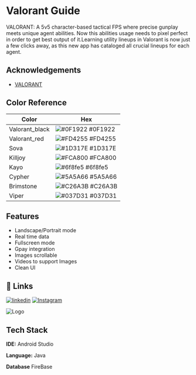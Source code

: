 
# Valorant Guide

VALORANT: A 5v5 character-based tactical FPS where precise gunplay 
meets unique agent abilities. Now this abilities usage needs to pixel perfect
in order to get best output of it.Learning utility lineups in Valorant is now just a few clicks away, as this 
new app has cataloged all crucial lineups for each agent.


## Acknowledgements

 - [VALORANT](https://playvalorant.com/en-gb/)
 
## Color Reference

| Color             | Hex                                                                |
| ----------------- | ------------------------------------------------------------------ |
| Valorant_black | ![#0F1922](https://via.placeholder.com/10/0F1922?text=+) #0F1922 |
| Valorant_red | ![#FD4255](https://via.placeholder.com/10/FD4255?text=+) #FD4255 |
| Sova | ![#1D317E](https://via.placeholder.com/10/1D317E?text=+) #1D317E |
| Killjoy | ![#FCA800](https://via.placeholder.com/10/FCA800?text=+) #FCA800 |
| Kayo | ![#6f8fe5](https://via.placeholder.com/10/6f8fe5?text=+) #6f8fe5 |
| Cypher | ![#5A5A66](https://via.placeholder.com/10/5A5A66?text=+) #5A5A66 |
| Brimstone | ![#C26A3B](https://via.placeholder.com/10/C26A3B?text=+) #C26A3B |
| Viper | ![#037D31](https://via.placeholder.com/10/037D31?text=+) #037D31 |


## Features

- Landscape/Portrait mode
- Real time data
- Fullscreen mode
- Gpay integration
- Images scrollable
- Videos to support Images
- Clean UI


## 🔗 Links
[![linkedin](https://img.shields.io/badge/linkedin-0A66C2?style=for-the-badge&logo=linkedin&logoColor=white)](https://www.linkedin.com/in/saswata-ghosh-05bb83170/)
[![Instagram](https://img.shields.io/badge/instagram-bc2a8d?style=for-the-badge&logo=instagram&logoColor=white)](https://www.instagram.com/shaswat_2203/)


![Logo](https://images.contentstack.io/v3/assets/bltb6530b271fddd0b1/bltc9ebc37d81a976c3/5e8cdc21baf2bd3cc4753c7a/IMAGE_2.jpg)


## Tech Stack

**IDE:** Android Studio

**Language:** Java

**Database** FireBase

